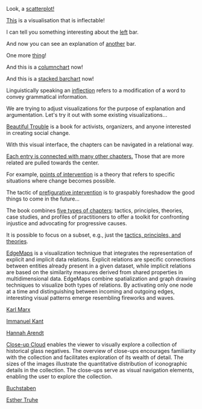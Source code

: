 Look, a [scatterplot!](vis/index.html#vis=scatterplot)

[This](vis/index.html) is a visualisation that is inflectable!

I can tell you something interesting about the [left](vis/index.html#vis=barchart&col=%23ec7d04&yax=100&line=A-0-I-1-55-0-55-0&ann=F-0.1-90-0-text&high=B-55) bar.

And now you can see an explanation of [another](vis/index.html#vis=barchart&col=%23ec7d04&yax=125&line=F-0.53-G-0.43-96.9-0-38.7-0&ann=E-0.5-103.6-0-19%20is%20an%20interesting%20number&high=G-19) bar.

One more [thing](vis/index.html#vis=barchart&col=%2300F05E&yax=121.2&line=A-0.9-H-0.5-107.5-0-19.7-0,A-0.68-I-0.48-14.2-0-87-0&ann=G-0.3-107.7-0-attention!&high=D-91)!

And this is a [columnchart](vis/index.html#vis=columnchart&col=%2300F05E&xax=28690671.2&line=15421235.8-0-11117635.1-0-60-0.74-65-0.44&ann=18648936.3-0-60-0.79-text&high=8977000-70) now!

And this is a [stacked barchart](vis/index.html#vis=stacked_barchart) now!

Linguistically speaking an [inflection](https://en.wiktionary.org/wiki/inflection) refers to a modification of a word to convey grammatical information.

We are trying to adjust visualizations for the purpose of explanation and argumentation. Let's try it out with some existing visualizations…

[Beautiful Trouble](https://mariandoerk.de/monadicexploration/demo/#-1:00000) is a book for activists, organizers, and anyone interested in creating social change.

With this visual interface, the chapters can be navigated in a relational way.

[Each entry is connected with many other chapters.](https://mariandoerk.de/monadicexploration/demo/#200158:00000) Those that are more related are pulled towards the center.

For example, [points of intervention](https://mariandoerk.de/monadicexploration/demo/#300204:00000) is a theory that refers to specific situations where change becomes possible.

The tactic of [prefigurative intervention](https://mariandoerk.de/monadicexploration/demo/#100239:00000) is to graspably foreshadow the good things to come in the future…

The book combines [five types of chapters](https://mariandoerk.de/monadicexploration/demo/#-1:00000): tactics, principles, theories, case studies, and profiles of practitioners to offer a toolkit for confronting injustice and advocating for progressive causes.

It is possible to focus on a subset, e.g., just the [tactics, principles, and theories](https://mariandoerk.de/monadicexploration/demo/#-1:00011).

[EdgeMaps](https://mariandoerk.de/edgemaps/demo/#phils;map;;) is a visualization technique that integrates the representation of explicit and implicit data relations. Explicit relations are specific connections between entities already present in a given dataset, while implicit relations are based on the similarity measures derived from shared properties in multidimensional data. EdgeMaps combine spatialization and graph drawing techniques to visualize both types of relations. By activating only one node at a time and distinguishing between incoming and outgoing edges, interesting visual patterns emerge resembling fireworks and waves.

[Karl Marx](https://mariandoerk.de/edgemaps/demo/#phils;map;;/en/karl_marx)

[Immanuel Kant](https://mariandoerk.de/edgemaps/demo/#phils;map;;/en/immanuel_kant)

[Hannah Arendt](https://mariandoerk.de/edgemaps/demo/#phils;map;;/en/hannah_arendt)

[Close-up Cloud](https://uclab.fh-potsdam.de/closeupcloud/#/viz) enables the viewer to visually explore a collection of historical glass negatives. The overview of close-ups encourages familiarity with the collection and facilitates exploration of its wealth of detail. The sizes of the images illustrate the quantitative distribution of iconographic details in the collection. The close-ups serve as visual navigation elements, enabling the user to explore the collection.

[Buchstaben](https://uclab.fh-potsdam.de/closeupcloud/#/viz/tag/Buchstaben,%20Alphabet,%20Schrift)

[Esther Truhe](https://uclab.fh-potsdam.de/closeupcloud/#/viz/detail/P2017.3.212)
